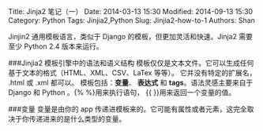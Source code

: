 Title: Jinja2 笔记（一）
Date: 2014-03-13 15:30
Modified: 2014-09-13 15:30
Category: Python
Tags: Jinjia2,Python
Slug: Jinjia2-how-to-1
Authors: Shan


Jinjin2 通用模板语言，类似于 Django 的模板，但更加灵活和快速。Jinja2 需要至少 Python 2.4 版本来运行。

###Jinjia2 模板引擎中的语法和语义结构
模板仅仅是文本文件。它可以生成任何基于文本的格式（HTML、XML、CSV、LaTex 等等）。 它并没有特定的扩展名， .html 或 .xml 都可以。
模板包括：**变量**、 **表达式** 和 **tags**。语法灵感主要来自于 Django 和 Python 。{% %}用来执行语句， {{ }}用来返回一个变量的值。

###变量
变量是由你的 app 传递进模板来的。它可能有属性或者元素，这完全取决于你传递进来的是什么类型的变量。

